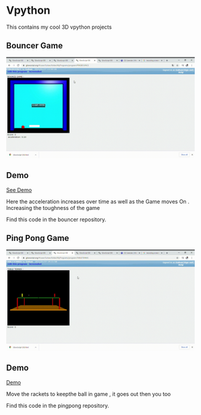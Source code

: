 # Vpython
This contains my cool 3D vpython projects 

## Bouncer Game
![GAME](bouncer.gif)

## Demo  <br/>
[See Demo](https://glowscript.org/#/user/Guhan/folder/MyPrograms/program/PINGBOUNCE)

Here the acceleration increases over time as well as the Game moves On . Increasing the toughness of the game

Find this code in the bouncer repository.

## Ping Pong Game
![GAME](pingpong.gif)

## Demo  <br/>
[Demo](https://glowscript.org/#/user/Guhan/folder/MyPrograms/program/PINGBOUNCE)

Move the rackets to keepthe ball in game , it goes out then you too

Find this code in the pingpong repository.
